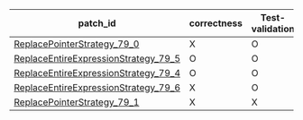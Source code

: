  | patch_id |correctness |Test-validation |NPEX-validation |
 |--- | --- | --- | --- | 
 | [ReplacePointerStrategy_79_0](./patches/ReplacePointerStrategy_79_0/patch.java#L95) | X | O | X | 
 | [ReplaceEntireExpressionStrategy_79_5](./patches/ReplaceEntireExpressionStrategy_79_5/patch.java#L94) | O | O | X | 
 | [ReplaceEntireExpressionStrategy_79_4](./patches/ReplaceEntireExpressionStrategy_79_4/patch.java#L94) | O | O | O | 
 | [ReplaceEntireExpressionStrategy_79_6](./patches/ReplaceEntireExpressionStrategy_79_6/patch.java#L94) | X | O | X | 
 | [ReplacePointerStrategy_79_1](./patches/ReplacePointerStrategy_79_1/patch.java#L95) | X | X | X | 
